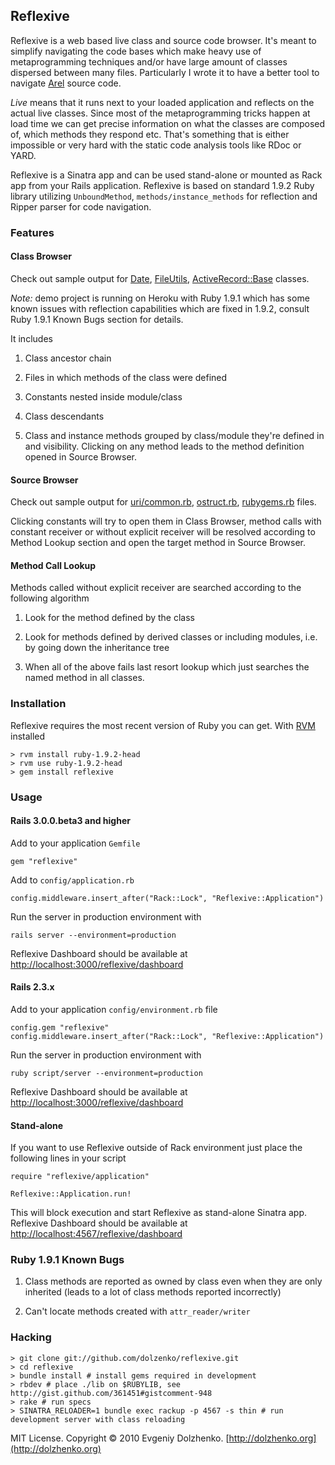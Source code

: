 ## Reflexive

Reflexive is a web based live class and source code browser. It's meant to simplify
navigating the code bases which make heavy use of metaprogramming techniques
and/or have large amount of classes dispersed between many files.
Particularly I wrote it to have a better tool to navigate
[Arel](http://github.com/rails/arel) source code.   

*Live* means that it runs next to your loaded application and reflects on the actual
live classes. Since most of the metaprogramming tricks happen at load
time we can get precise information on what the classes are
composed of, which methods they respond etc. That's something that is either
impossible or very hard with the static code analysis tools like RDoc
or YARD.

Reflexive is a Sinatra app and can be used stand-alone or mounted as Rack app
from your Rails application. Reflexive is based on standard 1.9.2 Ruby library
utilizing `UnboundMethod`, `methods/instance_methods` for reflection and
Ripper parser for code navigation.


### Features

#### Class Browser

Check out sample output for
[Date](http://reflexive-demo.heroku.com/reflexive/constants/Date),
[FileUtils](http://reflexive-demo.heroku.com/reflexive/constants/FileUtils),
[ActiveRecord::Base](http://reflexive-demo.heroku.com/reflexive/constants/ActiveRecord::Base)
classes.

*Note:* demo project is running on Heroku with Ruby 1.9.1 which has some known 
issues with reflection capabilities which are fixed in 1.9.2, consult Ruby 1.9.1 Known Bugs
section for details.

It includes

1. Class ancestor chain

2. Files in which methods of the class were defined

3. Constants nested inside module/class

4. Class descendants

5. Class and instance methods grouped by class/module they're defined in and visibility.
Clicking on any method leads to the method definition opened in Source Browser.

#### Source Browser

Check out sample output for
[uri/common.rb](http://reflexive-demo.heroku.com/reflexive/files/usr/ruby1.9.1/lib/ruby/1.9.1/uri/common.rb),
[ostruct.rb](http://reflexive-demo.heroku.com/reflexive/files/usr/ruby1.9.1/lib/ruby/1.9.1/ostruct.rb),
[rubygems.rb](http://reflexive-demo.heroku.com/reflexive/files/usr/ruby1.9.1/lib/ruby/site_ruby/1.9.1/rubygems.rb) 
files.

Clicking constants will try to open them in Class Browser, method
calls with constant receiver or without explicit receiver will be resolved
according to Method Lookup section and open the target method in Source Browser.

#### Method Call Lookup

Methods called without explicit receiver are searched according to the
following algorithm

1. Look for the method defined by the class

2. Look for methods defined by derived classes or including modules, i.e. by going
down the inheritance tree

3. When all of the above fails last resort lookup which just searches the named
method in all classes.


### Installation

Reflexive requires the most recent version of Ruby you can get.
With [RVM](http://rvm.beginrescueend.com/) installed

    > rvm install ruby-1.9.2-head
    > rvm use ruby-1.9.2-head
    > gem install reflexive


### Usage

#### Rails 3.0.0.beta3 and higher

Add to your application `Gemfile`

    gem "reflexive"

Add to `config/application.rb`

    config.middleware.insert_after("Rack::Lock", "Reflexive::Application")

Run the server in production environment with

    rails server --environment=production

Reflexive Dashboard should be available at
[http://localhost:3000/reflexive/dashboard](http://localhost:3000/reflexive/dashboard)

#### Rails 2.3.x

Add to your application `config/environment.rb` file

    config.gem "reflexive"
    config.middleware.insert_after("Rack::Lock", "Reflexive::Application")

Run the server in production environment with

    ruby script/server --environment=production

Reflexive Dashboard should be available at
[http://localhost:3000/reflexive/dashboard](http://localhost:3000/reflexive/dashboard)

#### Stand-alone

If you want to use Reflexive outside of Rack environment just place
the following lines in your script

    require "reflexive/application"

    Reflexive::Application.run!

This will block execution and start Reflexive as stand-alone Sinatra app.
Reflexive Dashboard should be available at
[http://localhost:4567/reflexive/dashboard](http://localhost:4567/reflexive/dashboard)


### Ruby 1.9.1 Known Bugs

1. Class methods are reported as owned by class even when they are only inherited
(leads to a lot of class methods reported incorrectly)

2. Can't locate methods created with `attr_reader/writer`

### Hacking

    > git clone git://github.com/dolzenko/reflexive.git
    > cd reflexive
    > bundle install # install gems required in development
    > rbdev # place ./lib on $RUBYLIB, see http://gist.github.com/361451#gistcomment-948
    > rake # run specs
    > SINATRA_RELOADER=1 bundle exec rackup -p 4567 -s thin # run development server with class reloading


MIT License. Copyright &copy; 2010 Evgeniy Dolzhenko.
[http://dolzhenko.org](http://dolzhenko.org)